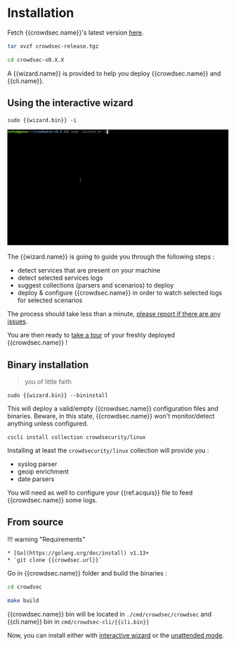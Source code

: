 # Installation

Fetch {{crowdsec.name}}'s latest version [here]({{crowdsec.download_url}}).

```bash
tar xvzf crowdsec-release.tgz
```
```bash
cd crowdsec-v0.X.X
```

A {{wizard.name}} is provided to help you deploy {{crowdsec.name}} and {{cli.name}}.

## Using the interactive wizard

```
sudo {{wizard.bin}} -i
```

![crowdsec](../assets/images/crowdsec_install.gif)

The {{wizard.name}} is going to guide you through the following steps :

 - detect services that are present on your machine
 - detect selected services logs
 - suggest collections (parsers and scenarios) to deploy
 - deploy & configure {{crowdsec.name}} in order to watch selected logs for selected scenarios
 
The process should take less than a minute, [please report if there are any issues]({{wizard.bugreport}}).

You are then ready to [take a tour](/getting_started/crowdsec-tour/) of your freshly deployed {{crowdsec.name}} !

## Binary installation

> you of little faith

```
sudo {{wizard.bin}} --bininstall
```

This will deploy a valid/empty {{crowdsec.name}} configuration files and binaries.
Beware, in this state, {{crowdsec.name}} won't monitor/detect anything unless configured.

```
cscli install collection crowdsecurity/linux
```


Installing at least the `crowdsecurity/linux` collection will provide you :

 - syslog parser
 - geoip enrichment
 - date parsers


You will need as well to configure your {{ref.acquis}} file to feed {{crowdsec.name}} some logs.





## From source

!!! warning "Requirements"
    
    * [Go](https://golang.org/doc/install) v1.13+
    * `git clone {{crowdsec.url}}`


Go in {{crowdsec.name}} folder and build the binaries :

```bash
cd crowdsec
```
```bash
make build
```


{{crowdsec.name}} bin will be located in `./cmd/crowdsec/crowdsec` and {{cli.name}} bin in `cmd/crowdsec-cli/{{cli.bin}}` 

Now, you can install either with [interactive wizard](#using-the-interactive-wizard) or the [unattended mode](#using-unattended-mode).